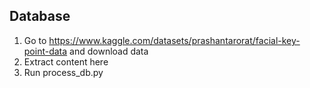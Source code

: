 ## Database

1) Go to https://www.kaggle.com/datasets/prashantarorat/facial-key-point-data and download data
2) Extract content here
3) Run process_db.py